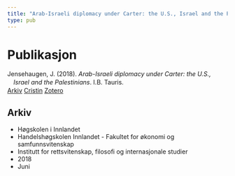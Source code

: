 ```yaml
---
title: "Arab-Israeli diplomacy under Carter: the U.S., Israel and the Palestinians"
type: pub
---
```

<h1>Publikasjon</h1>
<article id="csl-bib-container-KLLSPY4W" class="csl-bib-container">
  <div class="csl-bib-body" style="line-height: 1.35; padding-left: 1em; text-indent:-1em;">
  <div class="csl-entry">Jensehaugen, J. (2018). <i>Arab-Israeli diplomacy under Carter: the U.S., Israel and the Palestinians</i>. I.B. Tauris.</div>
</div>
  <div class="csl-bib-buttons">
    <a href="#taxonomy-article-KLLSPY4W" class="csl-bib-button">Arkiv</a>
    <a href="https://app.cristin.no/results/show.jsf?id=1590422" alt="Cristin URL" class="csl-bib-button">Cristin</a>
    <a href="http://zotero.org/groups/5022929/items/KLLSPY4W" alt="Zotero URL" class="csl-bib-button">Zotero</a>
  </div>
  <div id="csl-bib-meta-container-KLLSPY4W"></div>
</article>
<div id="csl-bib-meta-KLLSPY4W" class="csl-bib-meta">
  <article id="taxonomy-article-KLLSPY4W" class="taxonomy-article">
    <h1>Arkiv</h1>
    <ul>
      <li>Høgskolen i Innlandet</li>
      <li>Handelshøgskolen Innlandet - Fakultet for økonomi og samfunnsvitenskap</li>
      <li>Institutt for rettsvitenskap, filosofi og internasjonale studier</li>
      <li>2018</li>
      <li>Juni</li>
    </ul>
  </article>
</div>
